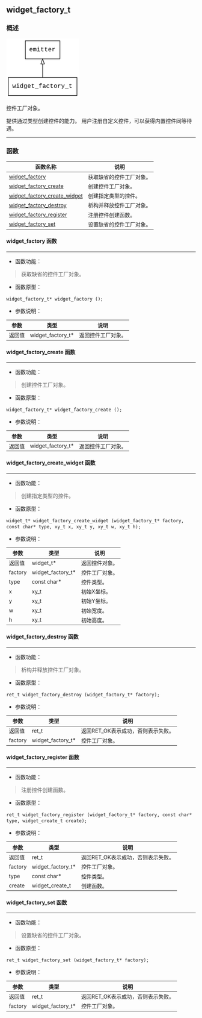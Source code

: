 ## widget\_factory\_t
### 概述
![image](images/widget_factory_t_0.png)

 控件工厂对象。

 提供通过类型创建控件的能力。
 用户注册自定义控件，可以获得内置控件同等待遇。


----------------------------------
### 函数
<p id="widget_factory_t_methods">

| 函数名称 | 说明 | 
| -------- | ------------ | 
| <a href="#widget_factory_t_widget_factory">widget\_factory</a> | 获取缺省的控件工厂对象。 |
| <a href="#widget_factory_t_widget_factory_create">widget\_factory\_create</a> | 创建控件工厂对象。 |
| <a href="#widget_factory_t_widget_factory_create_widget">widget\_factory\_create\_widget</a> | 创建指定类型的控件。 |
| <a href="#widget_factory_t_widget_factory_destroy">widget\_factory\_destroy</a> | 析构并释放控件工厂对象。 |
| <a href="#widget_factory_t_widget_factory_register">widget\_factory\_register</a> | 注册控件创建函数。 |
| <a href="#widget_factory_t_widget_factory_set">widget\_factory\_set</a> | 设置缺省的控件工厂对象。 |
#### widget\_factory 函数
-----------------------

* 函数功能：

> <p id="widget_factory_t_widget_factory"> 获取缺省的控件工厂对象。


* 函数原型：

```
widget_factory_t* widget_factory ();
```

* 参数说明：

| 参数 | 类型 | 说明 |
| -------- | ----- | --------- |
| 返回值 | widget\_factory\_t* | 返回控件工厂对象。 |
#### widget\_factory\_create 函数
-----------------------

* 函数功能：

> <p id="widget_factory_t_widget_factory_create"> 创建控件工厂对象。



* 函数原型：

```
widget_factory_t* widget_factory_create ();
```

* 参数说明：

| 参数 | 类型 | 说明 |
| -------- | ----- | --------- |
| 返回值 | widget\_factory\_t* | 返回控件工厂对象。 |
#### widget\_factory\_create\_widget 函数
-----------------------

* 函数功能：

> <p id="widget_factory_t_widget_factory_create_widget"> 创建指定类型的控件。



* 函数原型：

```
widget_t* widget_factory_create_widget (widget_factory_t* factory, const char* type, xy_t x, xy_t y, xy_t w, xy_t h);
```

* 参数说明：

| 参数 | 类型 | 说明 |
| -------- | ----- | --------- |
| 返回值 | widget\_t* | 返回控件对象。 |
| factory | widget\_factory\_t* | 控件工厂对象。 |
| type | const char* | 控件类型。 |
| x | xy\_t | 初始X坐标。 |
| y | xy\_t | 初始Y坐标。 |
| w | xy\_t | 初始宽度。 |
| h | xy\_t | 初始高度。 |
#### widget\_factory\_destroy 函数
-----------------------

* 函数功能：

> <p id="widget_factory_t_widget_factory_destroy"> 析构并释放控件工厂对象。



* 函数原型：

```
ret_t widget_factory_destroy (widget_factory_t* factory);
```

* 参数说明：

| 参数 | 类型 | 说明 |
| -------- | ----- | --------- |
| 返回值 | ret\_t | 返回RET\_OK表示成功，否则表示失败。 |
| factory | widget\_factory\_t* | 控件工厂对象。 |
#### widget\_factory\_register 函数
-----------------------

* 函数功能：

> <p id="widget_factory_t_widget_factory_register"> 注册控件创建函数。



* 函数原型：

```
ret_t widget_factory_register (widget_factory_t* factory, const char* type, widget_create_t create);
```

* 参数说明：

| 参数 | 类型 | 说明 |
| -------- | ----- | --------- |
| 返回值 | ret\_t | 返回RET\_OK表示成功，否则表示失败。 |
| factory | widget\_factory\_t* | 控件工厂对象。 |
| type | const char* | 控件类型。 |
| create | widget\_create\_t | 创建函数。 |
#### widget\_factory\_set 函数
-----------------------

* 函数功能：

> <p id="widget_factory_t_widget_factory_set"> 设置缺省的控件工厂对象。



* 函数原型：

```
ret_t widget_factory_set (widget_factory_t* factory);
```

* 参数说明：

| 参数 | 类型 | 说明 |
| -------- | ----- | --------- |
| 返回值 | ret\_t | 返回RET\_OK表示成功，否则表示失败。 |
| factory | widget\_factory\_t* | 控件工厂对象。 |
